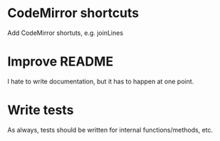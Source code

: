 # CodeMirror shortcuts

Add CodeMirror shortuts, e.g. joinLines

# Improve README

I hate to write documentation, but it has to happen at one point.

# Write tests

As always, tests should be written for internal functions/methods, etc.
